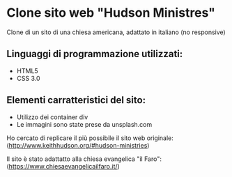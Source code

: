# Clone sito web "Hudson Ministres"
Clone di un sito di una chiesa americana, adattato in italiano (no responsive)

## Linguaggi di programmazione utilizzati:
- HTML5
- CSS 3.0

## Elementi carratteristici del sito:
 - Utilizzo dei container div 
 - Le immagini sono state prese da unsplash.com
 
Ho cercato di replicare il più possibile il sito web originale:
(http://www.keithhudson.org/#hudson-ministries)

Il sito è stato adattatto alla chiesa evangelica "il Faro":
(https://www.chiesaevangelicailfaro.it/)
